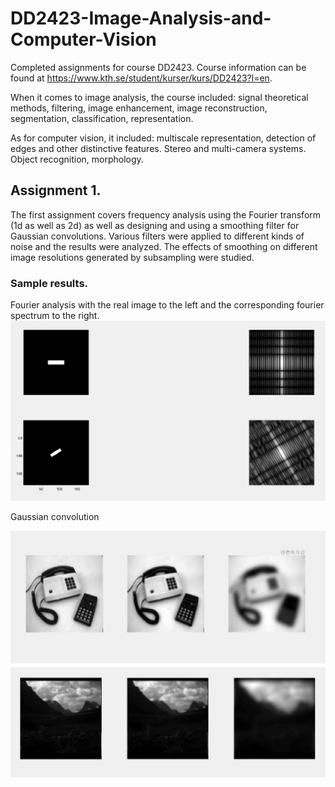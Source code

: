 # DD2423-Image-Analysis-and-Computer-Vision
Completed assignments for course DD2423. Course information can be found at https://www.kth.se/student/kurser/kurs/DD2423?l=en. 

When it comes to image analysis, the course included: signal theoretical methods, filtering, image enhancement, image reconstruction, segmentation, classification, representation.

As for computer vision, it included: multiscale representation, detection of edges and other distinctive features. Stereo and multi-camera systems. Object recognition, morphology.


## Assignment 1.


The first assignment covers frequency analysis using the Fourier transform (1d as well as 2d) as well as designing and using a smoothing filter for Gaussian convolutions. Various filters were applied to different kinds of noise and the results were analyzed. The effects of smoothing on different image resolutions generated by subsampling were studied.

### Sample results.

Fourier analysis with the real image to the left and the corresponding fourier spectrum to the right.
<img src='https://github.com/jacobmalmberg/DD2423-Image-Analysis-and-Computer-Vision/blob/master/Assignment%201/fourier.png'>

Gaussian convolution

<img src='https://github.com/jacobmalmberg/DD2423-Image-Analysis-and-Computer-Vision/blob/master/Assignment%201/gauss.png'>

